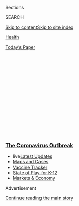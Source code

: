 <div id="app">

<div>

<div>

<div>

<div class="NYTAppHideMasthead css-1q2w90k e1suatyy0">

<div class="section css-ui9rw0 e1suatyy2">

<div class="css-eph4ug er09x8g0">

<div class="css-6n7j50">

</div>

<span class="css-1dv1kvn">Sections</span>

<div class="css-10488qs">

<span class="css-1dv1kvn">SEARCH</span>

</div>

[Skip to content](#site-content)[Skip to site
index](#site-index)

</div>

<div id="masthead-section-label" class="css-1wr3we4 eaxe0e00">

[Health](https://www.nytimes3xbfgragh.onion/section/health)

</div>

<div class="css-10698na e1huz5gh0">

</div>

</div>

<div id="masthead-bar-one" class="section hasLinks css-15hmgas e1csuq9d3">

<div class="css-uqyvli e1csuq9d0">

</div>

<div class="css-1uqjmks e1csuq9d1">

</div>

<div class="css-9e9ivx">

[](https://myaccount.nytimes3xbfgragh.onion/auth/login?response_type=cookie&client_id=vi)

</div>

<div class="css-1bvtpon e1csuq9d2">

[Today’s
Paper](https://www.nytimes3xbfgragh.onion/section/todayspaper)

</div>

</div>

</div>

</div>

<div data-aria-hidden="false">

<div id="site-content" data-role="main">

<div>

<div class="css-1aor85t" style="opacity:0.000000001;z-index:-1;visibility:hidden">

<div class="css-1hqnpie">

<div class="css-epjblv">

<span class="css-17xtcya">[Health](/section/health)</span><span class="css-x15j1o">|</span><span class="css-fwqvlz">Stay
6 Feet Apart, We’re Told. But How Far Can Air Carry
Coronavirus?</span>

</div>

<div class="css-k008qs">

<div class="css-1iwv8en">

<span class="css-18z7m18"></span>

<div>

</div>

</div>

<span class="css-1n6z4y">https://nyti.ms/2Vzryzg</span>

<div class="css-1705lsu">

<div class="css-4xjgmj">

<div class="css-4skfbu" data-role="toolbar" data-aria-label="Social Media Share buttons, Save button, and Comments Panel with current comment count" data-testid="share-tools">

  - 
  - 
  - 
  - 
    
    <div class="css-6n7j50">
    
    </div>

  - 
  - 

</div>

</div>

</div>

</div>

</div>

</div>

<div class="css-13pd83m">

<div class="css-l9svim">

### [<span class="css-pa1jbp"><span class="css-1rxm0ex">The Coronavirus</span><span class="css-1rxm0ex"> Outbreak</span></span>](https://www.nytimes3xbfgragh.onion/news-event/coronavirus?name=styln-coronavirus-national&region=TOP_BANNER&variant=undefined&block=storyline_menu_recirc&action=click&pgtype=Article&impression_id=ac47b530-e108-11ea-a405-1f8dc8a57a4c)

  - <span class="css-ousu42"><span class="css-12clwdu">live</span>[Latest
    Updates](https://www.nytimes3xbfgragh.onion/2020/08/17/world/coronavirus-covid.html?name=styln-coronavirus-national&region=TOP_BANNER&variant=undefined&block=storyline_menu_recirc&action=click&pgtype=Article&impression_id=ac47b531-e108-11ea-a405-1f8dc8a57a4c)</span>
  - <span class="css-ousu42">[Maps and
    Cases](https://www.nytimes3xbfgragh.onion/interactive/2020/us/coronavirus-us-cases.html?name=styln-coronavirus-national&region=TOP_BANNER&variant=undefined&block=storyline_menu_recirc&action=click&pgtype=Article&impression_id=ac47dc40-e108-11ea-a405-1f8dc8a57a4c)</span>
  - <span class="css-ousu42">[Vaccine
    Tracker](https://www.nytimes3xbfgragh.onion/interactive/2020/science/coronavirus-vaccine-tracker.html?name=styln-coronavirus-national&region=TOP_BANNER&variant=undefined&block=storyline_menu_recirc&action=click&pgtype=Article&impression_id=ac47dc41-e108-11ea-a405-1f8dc8a57a4c)</span>
  - <span class="css-ousu42">[State of Play for
    K-12](https://www.nytimes3xbfgragh.onion/2020/08/17/us/k-12-schools-reopening.html?name=styln-coronavirus-national&region=TOP_BANNER&variant=undefined&block=storyline_menu_recirc&action=click&pgtype=Article&impression_id=ac47dc42-e108-11ea-a405-1f8dc8a57a4c)</span>
  - <span class="css-ousu42">[Markets &
    Economy](https://www.nytimes3xbfgragh.onion/live/2020/08/17/business/stock-market-today-coronavirus?name=styln-coronavirus-national&region=TOP_BANNER&variant=undefined&block=storyline_menu_recirc&action=click&pgtype=Article&impression_id=ac47dc43-e108-11ea-a405-1f8dc8a57a4c)</span>

</div>

</div>

<div id="top-wrapper" class="css-1sy8kpn">

<div id="top-slug" class="css-l9onyx">

Advertisement

</div>

[Continue reading the main
story](#after-top)

<div class="ad top-wrapper" style="text-align:center;height:100%;display:block;min-height:250px">

<div id="top" class="place-ad" data-position="top" data-size-key="top">

</div>

</div>

<div id="after-top">

</div>

</div>

<div>

<div id="sponsor-wrapper" class="css-1hyfx7x">

<div id="sponsor-slug" class="css-19vbshk">

Supported by

</div>

[Continue reading the main
story](#after-sponsor)

<div id="sponsor" class="ad sponsor-wrapper" style="text-align:center;height:100%;display:block">

</div>

<div id="after-sponsor">

</div>

</div>

<div class="css-186x18t">

</div>

<div class="css-1vkm6nb ehdk2mb0">

# Stay 6 Feet Apart, We’re Told. But How Far Can Air Carry Coronavirus?

</div>

Most of the big droplets travel a mere six feet. The role of tiny
aerosols is the “trillion-dollar question.”

<div class="css-79elbk" data-testid="photoviewer-wrapper">

<div class="css-z3e15g" data-testid="photoviewer-wrapper-hidden">

</div>

<div class="css-1a48zt4 ehw59r15" data-testid="photoviewer-children">

![<span class="css-16f3y1r e13ogyst0" data-aria-hidden="true">A sign on
the Coney Island boardwalk in Brooklyn advised visitors to keep a
distance of at least six feet from each other, but some experts say that
might not be
enough.</span><span class="css-cnj6d5 e1z0qqy90" itemprop="copyrightHolder"><span class="css-1ly73wi e1tej78p0">Credit...</span><span><span>Caitlin
Ochs/Reuters</span></span></span>](https://static01.graylady3jvrrxbe.onion/images/2020/04/19/science/19VIRUS-AIRBORNE/14VIRUS-AIRBORNE1-articleLarge.jpg?quality=75&auto=webp&disable=upscale)

</div>

</div>

<div class="css-18e8msd">

<div class="css-otjvjh epjyd6m0">

<div class="css-nmf14i ey68jwv0" data-aria-hidden="true">

[![Knvul
Sheikh](https://static01.graylady3jvrrxbe.onion/images/2020/01/03/reader-center/author-knvul-sheikh/author-knvul-sheikh-thumbLarge.png
"Knvul Sheikh")](https://www.nytimes3xbfgragh.onion/by/knvul-sheikh)[![James
Gorman](https://static01.graylady3jvrrxbe.onion/images/2018/02/16/multimedia/author-james-gorman/author-james-gorman-thumbLarge.jpg
"James Gorman")](https://www.nytimes3xbfgragh.onion/by/james-gorman)[![Kenneth
Chang](https://static01.graylady3jvrrxbe.onion/images/2018/02/16/multimedia/author-kenneth-chang/author-kenneth-chang-thumbLarge.jpg
"Kenneth Chang")](https://www.nytimes3xbfgragh.onion/by/kenneth-chang)

</div>

<div class="css-1baulvz">

By [<span class="css-1baulvz" itemprop="name">Knvul
Sheikh</span>](https://www.nytimes3xbfgragh.onion/by/knvul-sheikh),
[<span class="css-1baulvz" itemprop="name">James
Gorman</span>](https://www.nytimes3xbfgragh.onion/by/james-gorman) and
[<span class="css-1baulvz last-byline" itemprop="name">Kenneth
Chang</span>](https://www.nytimes3xbfgragh.onion/by/kenneth-chang)

</div>

</div>

  - 
    
    <div class="css-ld3wwf e16638kd2">
    
    Published April 14, 2020Updated April 20,
    2020
    
    </div>

  - 
    
    <div class="css-4xjgmj">
    
    <div class="css-pvvomx" data-role="toolbar" data-aria-label="Social Media Share buttons, Save button, and Comments Panel with current comment count" data-testid="share-tools">
    
      - 
      - 
      - 
      - 
        
        <div class="css-6n7j50">
        
        </div>
    
      - 
      - 
    
    </div>
    
    </div>

</div>

</div>

<div class="section meteredContent css-1r7ky0e" name="articleBody" itemprop="articleBody">

<div class="css-1fanzo5 StoryBodyCompanionColumn">

<div class="css-53u6y8">

The rule of thumb, or rather feet, has been to stand six feet apart in
public. That’s supposed to be a safe distance if a person nearby is
coughing or sneezing and is infected with the novel coronavirus,
spreading droplets that may carry virus particles.

And scientists agree that six feet is a sensible and useful minimum
distance, but, some say, farther away would be better.

Six feet has never been a magic number that guarantees complete
protection. The Centers for Disease Control and Prevention, one of the
organizations using that measure, bases its recommendation on the idea
that most large droplets that people expel when they cough or sneeze
will fall to the ground within six feet.

But some scientists, having looked at studies of air flow and being
concerned about smaller particles called aerosols, suggest that people
consider a number of factors, including their own vulnerability and
whether they are outdoors or in an enclosed room, when deciding whether
six feet is enough distance.

</div>

</div>

<div class="css-1fanzo5 StoryBodyCompanionColumn">

<div class="css-53u6y8">

Sneezes, for instance, can launch droplets a lot [farther than six feet
according to a recent
study.](https://jamanetwork.com/journals/jama/fullarticle/2763852)

</div>

</div>

<div class="css-1sngw6j">

[](https://www.nytimes3xbfgragh.onion/interactive/2020/04/14/science/coronavirus-transmission-cough-6-feet-ar-ul.html)

<div class="css-1eoytci">

![](https://static01.graylady3jvrrxbe.onion/images/2020/04/13/science/cough-image-still-promo/cough-image-still-promo-articleLarge-v2.jpg)

</div>

<div class="css-1rha1bf">

## This 3-D Simulation Shows Why Social Distancing Is So Important

We visualized a cough to show how far respiratory droplets can spread.
If you haven’t been keeping your distance to fight the coronavirus, this
may persuade you.

</div>

</div>

<div class="css-1fanzo5 StoryBodyCompanionColumn">

<div class="css-53u6y8">

No scientists are suggesting a wholesale change in behavior, or
proposing that some other length for separation from another human, like
seven, or nine feet, is actually the right one.

“Everything is about probability,” said Dr. Harvey Fineberg, who is the
head of the Standing Committee on Emerging Infectious Diseases and 21st
Century Health Threats at the National Academies of Sciences,
Engineering and Medicine. “Three feet is better than nothing. Six feet
is better than three feet. At that point, the larger drops have pretty
much fallen down. Maybe if you’re out of spitting range, that could be
even safer, but six feet is a pretty good
number.”

<div id="NYT_MAIN_CONTENT_1_REGION" class="css-9tf9ac">

<div>

<div id="styln-covid-updates-world" class="section interactive-content interactive-size-medium css-1ftcdic">

<div class="css-17ih8de interactive-body">

<div id="styln-briefing-block" data-asset-id="QXJ0aWNsZTpueXQ6Ly9hcnRpY2xlLzkyNTU1OWZmLTM1NDUtNTI1Ni1hZjQ2LTI5OTRlZjM4MWYxOA==">

<div class="briefing-block-header-section">

# [Latest Updates: The Coronavirus Outbreak](https://www.nytimes3xbfgragh.onion/2020/08/17/world/coronavirus-covid.html?action=click&pgtype=Article&state=default&region=MAIN_CONTENT_1&context=storylines_live_updates)

<div class="briefing-block-ts">

Updated 2020-08-18T03:48:43.730Z

</div>

</div>

  - [U.S. college campuses grapple with coronavirus fears, outbreaks and
    protests.](https://www.nytimes3xbfgragh.onion/2020/08/17/world/coronavirus-covid.html?action=click&pgtype=Article&state=default&region=MAIN_CONTENT_1&context=storylines_live_updates#link-6fdbc8ef)
  - [For primary and secondary school students and staff, it’s been a
    difficult back-to-school
    season.](https://www.nytimes3xbfgragh.onion/2020/08/17/world/coronavirus-covid.html?action=click&pgtype=Article&state=default&region=MAIN_CONTENT_1&context=storylines_live_updates#link-7e47207)
  - [At the Democratic National Convention, Cuomo and others assail
    Trump’s handling of the
    virus.](https://www.nytimes3xbfgragh.onion/2020/08/17/world/coronavirus-covid.html?action=click&pgtype=Article&state=default&region=MAIN_CONTENT_1&context=storylines_live_updates#link-44c3fee2)

<div class="briefing-block-footer">

<div class="briefing-block-footer-meta">

[See more
updates](https://www.nytimes3xbfgragh.onion/2020/08/17/world/coronavirus-covid.html?action=click&pgtype=Article&state=default&region=MAIN_CONTENT_1&context=storylines_live_updates)

</div>

<div class="briefing-block-briefinglinks">

<span>More live coverage:</span>
[Markets](https://www.nytimes3xbfgragh.onion/live/2020/08/17/business/stock-market-today-coronavirus?action=click&pgtype=Article&state=default&region=MAIN_CONTENT_1&context=storylines_live_updates)

</div>

</div>

</div>

</div>

</div>

</div>

</div>

One complicating factor is that aerosols, smaller droplets that can be
emitted when people are breathing and talking, play some role in
spreading the new coronavirus. Studies have shown that [aerosols can be
created](https://www.nejm.org/doi/10.1056/NEJMc2004973) during certain
hospital or laboratory procedures like when using nebulizers to help
patients inhale medication, which makes such procedures risky for
doctors who do them.

If the aerosols that people exhale in other settings are significant in
spreading the disease, the six-foot distance would not be completely
protective because those are carried more easily by air currents.

</div>

</div>

<div class="css-1fanzo5 StoryBodyCompanionColumn">

<div class="css-53u6y8">

Aerosols are generally considered to be particles under 5 microns in
diameter, about the size of a red blood cell, and can be spread in the
environment by talking and breathing. But some researchers argue that
this is a false dichotomy. Infectious droplets can’t easily be divided
into those that are big enough to fall to the ground quickly and those
that stay aloft because so much depends on environmental conditions and
how deeply they penetrate into the respiratory tract.

<div id="NYT_MAIN_CONTENT_2_REGION" class="css-9tf9ac">

<div>

</div>

</div>

“It’s really a continuum,” said Dr. Donald Milton, who studies
bioaerosols at the University of Maryland School of Public Health.

Even without the launching power of a sneeze, air currents could carry a
flow of aerosol sized virus particles exhaled by an infected person 20
feet or more away.

“In any confined geometry like an office room, meeting room, department
store, food store,” said Eugene Chudnovsky, a physicist at Lehman
College and the City University of New York’s Graduate Center. In a
study not yet peer reviewed, he analyzed air flow and showed how, “the
[vortices in the air are taking the virus to different
places](https://arxiv.org/abs/2003.13689).”

A preliminary study at the University of Nebraska Medical Center found
[evidence of coronavirus genetic
material](https://www.medrxiv.org/content/10.1101/2020.03.23.20039446v2)
on various surfaces in isolation rooms where infected patients were
being treated, including on air vents more than six feet from the
patients. The research, which has not yet been peer reviewed, indicates
that the virus can occasionally travel long distances.

“The virus is so small, it can hitch a ride even on tiny, tiny
particles,” Dr. Fineberg said. “But how important is each size and how
well they can transmit disease is not fully
understood.”

<div id="NYT_MAIN_CONTENT_3_REGION" class="css-9tf9ac">

<div>

<div id="styln-prism-freeform-1594220623585" class="section interactive-content interactive-size-medium css-1ftcdic">

<div class="css-17ih8de interactive-body">

<div id="prism-freeform-block-18477" class="css-19mumt8" data-role="complementary" data-storyline="The Coronavirus Outbreak" data-truncated="true" tabindex="0">

<div class="css-a8d9oz">

<div class="css-eb027h">

[](https://www.nytimes3xbfgragh.onion/news-event/coronavirus?action=click&pgtype=Article&state=default&region=MAIN_CONTENT_3&context=storylines_faq)

### The Coronavirus Outbreak ›

#### Frequently Asked Questions

Updated August 17, 2020

  - #### Why does standing six feet away from others help?
    
      - The coronavirus spreads primarily through droplets from your
        mouth and nose, especially when you cough or sneeze. The C.D.C.,
        one of the organizations using that measure, [bases its
        recommendation of six
        feet](https://www.nytimes3xbfgragh.onion/2020/04/14/health/coronavirus-six-feet.html?action=click&pgtype=Article&state=default&region=MAIN_CONTENT_3&context=storylines_faq)
        on the idea that most large droplets that people expel when they
        cough or sneeze will fall to the ground within six feet. But six
        feet has never been a magic number that guarantees complete
        protection. Sneezes, for instance, can launch droplets a lot
        farther than six feet, [according to a recent
        study](https://jamanetwork.com/journals/jama/fullarticle/2763852).
        It's a rule of thumb: You should be safest standing six feet
        apart outside, especially when it's windy. But keep a mask on at
        all times, even when you think you’re far enough apart.

  - #### I have antibodies. Am I now immune?
    
      - As of right now,[that seems likely, for at least several
        months.](https://www.nytimes3xbfgragh.onion/2020/07/22/health/covid-antibodies-herd-immunity.html?action=click&pgtype=Article&state=default&region=MAIN_CONTENT_3&context=storylines_faq)
        There have been frightening accounts of people suffering what
        seems to be a second bout of Covid-19. But experts say these
        patients may have a drawn-out course of infection, with the
        virus taking a slow toll weeks to months after initial exposure.
        People infected with the coronavirus typically
        [produce](https://www.nature.com/articles/s41586-020-2456-9)
        immune molecules called antibodies, which are [protective
        proteins made in response to an
        infection](https://www.nytimes3xbfgragh.onion/2020/05/07/health/coronavirus-antibody-prevalence.html?action=click&pgtype=Article&state=default&region=MAIN_CONTENT_3&context=storylines_faq)[.
        These antibodies
        may](https://www.nytimes3xbfgragh.onion/2020/05/07/health/coronavirus-antibody-prevalence.html?action=click&pgtype=Article&state=default&region=MAIN_CONTENT_3&context=storylines_faq)
        last in the body [only two to three
        months](https://www.nature.com/articles/s41591-020-0965-6),
        which may seem worrisome, but that’s perfectly normal after an
        acute infection subsides, said Dr. Michael Mina, an immunologist
        at Harvard University. It may be possible to get the coronavirus
        again, but it’s highly unlikely that it would be possible in a
        short window of time from initial infection or make people
        sicker the second time.

  - #### I’m a small-business owner. Can I get relief?
    
      - The [stimulus bills enacted in
        March](https://www.nytimes3xbfgragh.onion/article/small-business-loans-stimulus-grants-freelancers-coronavirus.html?action=click&pgtype=Article&state=default&region=MAIN_CONTENT_3&context=storylines_faq)
        offer help for the millions of American small businesses. Those
        eligible for aid are businesses and nonprofit organizations with
        fewer than 500 workers, including sole proprietorships,
        independent contractors and freelancers. Some larger companies
        in some industries are also eligible. The help being offered,
        which is being managed by the Small Business Administration,
        includes the Paycheck Protection Program and the Economic Injury
        Disaster Loan program. But lots of folks have [not yet seen
        payouts.](https://www.nytimes3xbfgragh.onion/interactive/2020/05/07/business/small-business-loans-coronavirus.html?action=click&pgtype=Article&state=default&region=MAIN_CONTENT_3&context=storylines_faq)
        Even those who have received help are confused: The rules are
        draconian, and some are stuck sitting on [money they don’t know
        how to
        use.](https://www.nytimes3xbfgragh.onion/2020/05/02/business/economy/loans-coronavirus-small-business.html?action=click&pgtype=Article&state=default&region=MAIN_CONTENT_3&context=storylines_faq)
        Many small-business owners are getting less than they expected
        or [not hearing anything at
        all.](https://www.nytimes3xbfgragh.onion/2020/06/10/business/Small-business-loans-ppp.html?action=click&pgtype=Article&state=default&region=MAIN_CONTENT_3&context=storylines_faq)

  - #### What are my rights if I am worried about going back to work?
    
      - Employers have to provide [a safe
        workplace](https://www.osha.gov/SLTC/covid-19/standards.html)
        with policies that protect everyone equally. [And if one of your
        co-workers tests positive for the coronavirus, the
        C.D.C.](https://www.nytimes3xbfgragh.onion/article/coronavirus-money-unemployment.html?action=click&pgtype=Article&state=default&region=MAIN_CONTENT_3&context=storylines_faq)
        has said that [employers should tell their
        employees](https://www.cdc.gov/coronavirus/2019-ncov/community/guidance-business-response.html)
        -- without giving you the sick employee’s name -- that they may
        have been exposed to the virus.

  - #### What is school going to look like in September?
    
      - It is unlikely that many schools will return to a normal
        schedule this fall, requiring the grind of [online
        learning](https://www.nytimes3xbfgragh.onion/2020/06/05/us/coronavirus-education-lost-learning.html?action=click&pgtype=Article&state=default&region=MAIN_CONTENT_3&context=storylines_faq),
        [makeshift child
        care](https://www.nytimes3xbfgragh.onion/2020/05/29/us/coronavirus-child-care-centers.html?action=click&pgtype=Article&state=default&region=MAIN_CONTENT_3&context=storylines_faq)
        and [stunted
        workdays](https://www.nytimes3xbfgragh.onion/2020/06/03/business/economy/coronavirus-working-women.html?action=click&pgtype=Article&state=default&region=MAIN_CONTENT_3&context=storylines_faq)
        to continue. California’s two largest public school districts —
        Los Angeles and San Diego — said on July 13, that [instruction
        will be remote-only in the
        fall](https://www.nytimes3xbfgragh.onion/2020/07/13/us/lausd-san-diego-school-reopening.html?action=click&pgtype=Article&state=default&region=MAIN_CONTENT_3&context=storylines_faq),
        citing concerns that surging coronavirus infections in their
        areas pose too dire a risk for students and teachers. Together,
        the two districts enroll some 825,000 students. They are the
        largest in the country so far to abandon plans for even a
        partial physical return to classrooms when they reopen in
        August. For other districts, the solution won’t be an
        all-or-nothing approach. [Many
        systems](https://bioethics.jhu.edu/research-and-outreach/projects/eschool-initiative/school-policy-tracker/),
        including the nation’s largest, New York City, are devising
        [hybrid
        plans](https://www.nytimes3xbfgragh.onion/2020/06/26/us/coronavirus-schools-reopen-fall.html?action=click&pgtype=Article&state=default&region=MAIN_CONTENT_3&context=storylines_faq)
        that involve spending some days in classrooms and other days
        online. There’s no national policy on this yet, so check with
        your municipal school system regularly to see what is happening
        in your
community.

<div id="styln-survey-component-18477" class="styln-survey-component" data-surveyname="faq" data-surveystoryline="coronavirus">

</div>

</div>

<div class="css-6mllg9">

</div>

<div class="css-pmm6ed">

<span class="css-5gimkt"></span>

</div>

</div>

</div>

</div>

</div>

</div>

</div>

It is also unclear how many virus particles it takes to start an
infection, how long the viral particles remain viable or if studies like
the one in Nebraska simply detected the genetic calling card the virus
left behind.

</div>

</div>

<div class="css-1fanzo5 StoryBodyCompanionColumn">

<div class="css-53u6y8">

Spacing is an effective solution because it also reduces the number of
people in a confined space. That reduces the likelihood of an infected
person being in the group. And if there is one, fewer other people might
be infected.

Dr. Michael Osterholm, director of the Center for Infectious Disease
Research and Policy at the University of Minnesota, said the six-foot
distance would clearly “reduce the number of droplets you come in
contact with. I have no doubt about that.”

But, he said: “The question is what does it take for you to get
infected? And that I think is the trillion-dollar question we have.”

He said, “Maybe all it takes is an aerosol. You don’t need any droplets
at all.” If that’s the case, he said, then someone who is at high risk
would not want to be in the same room with someone who is infected or
might be infected.

Current guidelines already suggest that anyone at high risk should stay
home and not be out in public in the first place. And they seem to be
working. Places where people [reduced travel and started social
distancing weeks
ago](https://www.nytimes3xbfgragh.onion/interactive/2020/04/02/us/coronavirus-social-distancing.html),
especially in California, New York and Washington, are starting to show
a reduction in the number of new coronavirus cases.

People still need to shop and take care of necessities, Dr. Osterholm
said, but reducing the risk of exposure to all possible modes of
transmission — infected surfaces, droplets and smaller aerosols — is
important.

“Your job is to limit it as much as you can.”

</div>

</div>

<div>

</div>

</div>

<div>

</div>

<div>

</div>

<div>

</div>

<div>

<div id="bottom-wrapper" class="css-1ede5it">

<div id="bottom-slug" class="css-l9onyx">

Advertisement

</div>

[Continue reading the main
story](#after-bottom)

<div id="bottom" class="ad bottom-wrapper" style="text-align:center;height:100%;display:block;min-height:90px">

</div>

<div id="after-bottom">

</div>

</div>

</div>

</div>

</div>

## Site Index

<div>

</div>

## Site Information Navigation

  - [© <span>2020</span> <span>The New York Times
    Company</span>](https://help.nytimes3xbfgragh.onion/hc/en-us/articles/115014792127-Copyright-notice)

<!-- end list -->

  - [NYTCo](https://www.nytco.com/)
  - [Contact
    Us](https://help.nytimes3xbfgragh.onion/hc/en-us/articles/115015385887-Contact-Us)
  - [Work with us](https://www.nytco.com/careers/)
  - [Advertise](https://nytmediakit.com/)
  - [T Brand Studio](http://www.tbrandstudio.com/)
  - [Your Ad
    Choices](https://www.nytimes3xbfgragh.onion/privacy/cookie-policy#how-do-i-manage-trackers)
  - [Privacy](https://www.nytimes3xbfgragh.onion/privacy)
  - [Terms of
    Service](https://help.nytimes3xbfgragh.onion/hc/en-us/articles/115014893428-Terms-of-service)
  - [Terms of
    Sale](https://help.nytimes3xbfgragh.onion/hc/en-us/articles/115014893968-Terms-of-sale)
  - [Site
    Map](https://spiderbites.nytimes3xbfgragh.onion)
  - [Help](https://help.nytimes3xbfgragh.onion/hc/en-us)
  - [Subscriptions](https://www.nytimes3xbfgragh.onion/subscription?campaignId=37WXW)

</div>

</div>

</div>

</div>
